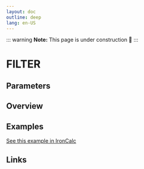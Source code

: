 ```yaml
---
layout: doc
outline: deep
lang: en-US
---
```


::: warning
**Note:** This page is under construction 🚧
:::

# FILTER

## Parameters

## Overview

## Examples

[See this example in IronCalc](https://app.ironcalc.com/?filename=filter)

## Links